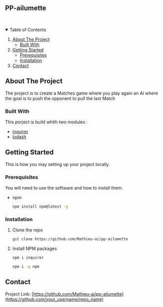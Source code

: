 ## PP-ailumette

<!-- PROJECT LOGO -->
<br />
<p align="center">

  </a>

  <p align="center">

<!-- TABLE OF CONTENTS -->
<details open="open">
  <summary>Table of Contents</summary>
  <ol>
    <li>
      <a href="#about-the-project">About The Project</a>
      <ul>
        <li><a href="#built-with">Built With</a></li>
      </ul>
    </li>
    <li>
      <a href="#getting-started">Getting Started</a>
      <ul>
        <li><a href="#prerequisites">Prerequisites</a></li>
        <li><a href="#installation">Installation</a></li>
      </ul>
    </li>
    <li><a href="#contact">Contact</a></li>
  </ol>
</details>

<!-- ABOUT THE PROJECT -->

## About The Project

The project is to create a Matches game where you play again an AI where the goal is to push the opponent to pull the last Match

### Built With

This porject is build whith two modules :

- [inquirer](https://www.npmjs.com/package/inquirer)
- [lodash](https://lodash.com)

<!-- GETTING STARTED -->

## Getting Started

This is how you may setting up your project locally.

### Prerequisites

You will need to use the software and how to install them.

- npm
  ```sh
  npm install npm@latest -g
  ```

### Installation

1. Clone the repo
   ```sh
   git clone https://github.com/Mathieu-ai/pp-ailumette
   ```
2. Install NPM packages
   ```sh
   npm i inquirer
   ```
   ```sh
   npm i -g npm
   ```

## Contact

Project Link: [https://github.com/Mathieu-ai/pp-ailumette](https://github.com/your_username/repo_name)
